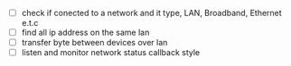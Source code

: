 
 - [ ] check if conected to a network and it type, LAN, Broadband, Ethernet e.t.c
 - [ ] find all ip address on the same lan
 - [ ] transfer byte between devices over lan
 - [ ] listen and monitor network status callback style